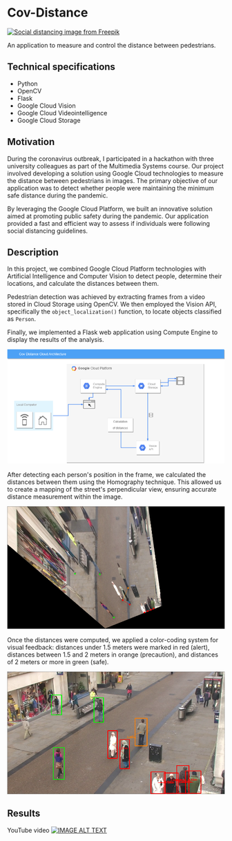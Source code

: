 # Cov-Distance

[![Social distancing image from Freepik](assets/cover.jpg "Social distancing image from Freepik")](https://www.freepik.es/vector-gratis/medida-proteccion-distanciamiento-social_7534262.htm#page=4&query=social%20distancing&position=27&from_view=search&track=ais)

An application to measure and control the distance between pedestrians.

## Technical specifications
+ Python
+ OpenCV
+ Flask
+ Google Cloud Vision  
+ Google Cloud Videointelligence
+ Google Cloud Storage


## Motivation

During the coronavirus outbreak, I participated in a hackathon with three university colleagues as part of the Multimedia Systems course. Our project involved developing a solution using Google Cloud technologies to measure the distance between pedestrians in images. The primary objective of our application was to detect whether people were maintaining the minimum safe distance during the pandemic.

By leveraging the Google Cloud Platform, we built an innovative solution aimed at promoting public safety during the pandemic. Our application provided a fast and efficient way to assess if individuals were following social distancing guidelines.

## Description

In this project, we combined Google Cloud Platform technologies with Artificial Intelligence and Computer Vision to detect people, determine their locations, and calculate the distances between them.

Pedestrian detection was achieved by extracting frames from a video stored in Cloud Storage using OpenCV. We then employed the Vision API, specifically the `object_localization()` function, to locate objects classified as `Person`.

Finally, we implemented a Flask web application using Compute Engine to display the results of the analysis.

![alt text](https://raw.githubusercontent.com/XCoret/cov-distance/master/cov_archictecture.png)

After detecting each person's position in the frame, we calculated the distances between them using the Homography technique. This allowed us to create a mapping of the street's perpendicular view, ensuring accurate distance measurement within the image.

![alt text](https://raw.githubusercontent.com/XCoret/cov-distance/master/homografia.png)

Once the distances were computed, we applied a color-coding system for visual feedback: distances under 1.5 meters were marked in red (alert), distances between 1.5 and 2 meters in orange (precaution), and distances of 2 meters or more in green (safe).

![alt text](https://raw.githubusercontent.com/XCoret/cov-distance/master/output.png)

## Results

YouTube video
[![IMAGE ALT TEXT](https://i.ytimg.com/vi_webp/kq2AIcvd-cQ/maxresdefault.webp)](http://www.youtube.com/watch?v=kq2AIcvd-cQ "Video Title")

